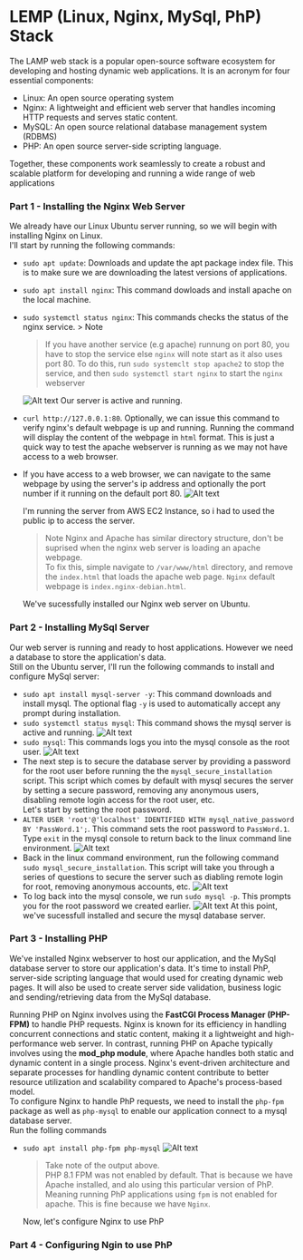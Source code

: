 # LEMP (Linux, Nginx, MySql, PhP) Stack

The LAMP web stack is a popular open-source software ecosystem for developing and hosting dynamic web applications. It is an acronym for four essential components:

- Linux: An open source operating system
- Nginx: A lightweight and efficient web server that handles incoming HTTP requests and serves static content.
- MySQL: An open source relational database management system (RDBMS)
- PHP: An open source server-side scripting language.

Together, these components work seamlessly to create a robust and scalable platform for developing and running a wide range of web applications

### Part 1 - Installing the Nginx Web Server

We already have our Linux Ubuntu server running, so we will begin with installing Nginx on Linux.  
I'll start by running the following commands:

- `sudo apt update`: Downloads and update the apt package index file. This is to make sure we are downloading the latest versions of applications.
- `sudo apt install nginx`: This command dowloads and install apache on the local machine.
- `sudo systemctl status nginx`: This commands checks the status of the nginx service. > Note

  > If you have another service (e.g apache) runnung on port 80, you have to stop the service else `nginx` will note start as it also uses port 80. To do this, run `sudo systemclt stop apache2` to stop the service, and then `sudo systemctl start nginx` to start the `nginx` webserver

  ![Alt text](Images/img_01.png)
  Our server is active and running.

- `curl http://127.0.0.1:80`. Optionally, we can issue this command to verify nginx's default webpage is up and running. Running the command will display the content of the webpage in `html` format. This is just a quick way to test the apache webserver is running as we may not have access to a web browser.
- If you have access to a web browser, we can navigate to the same webpage by using the server's ip address and optionally the port number if it running on the default port 80.
  ![Alt text](Images/img_02.png)

  I'm running the server from AWS EC2 Instance, so i had to used the public ip to access the server.

  > Note
  > Nginx and Apache has similar directory structure, don't be suprised when the nginx web server is loading an apache webpage.  
  >  To fix this, simple navigate to `/var/www/html` directory, and remove the `index.html` that loads the apache web page. `Nginx` default webpage is `index.nginx-debian.html`.

  We've sucessfully installed our Nginx web server on Ubuntu.

### Part 2 - Installing MySql Server

Our web server is running and ready to host applications. However we need a database to store the application's data.  
Still on the Ubuntu server, I'll run the following commands to install and configure MySql server:

- `sudo apt install mysql-server -y`: This command downloads and install mysql. The optional flag `-y` is used to automatically accept any prompt during installation.
- `sudo systemctl status mysql`: This command shows the mysql server is active and running.
  ![Alt text](Images/img_03.png)
- `sudo mysql`: This commands logs you into the mysql console as the root user.
  ![Alt text](Images/img_04.png)
- The next step is to secure the database server by providing a password for the root user before running the the `mysql_secure_installation` script. This script which comes by default with mysql secures the server by setting a secure password, removing any anonymous users, disabling remote login access for the root user, etc.  
  Let's start by setting the root password.
- `ALTER USER 'root'@'localhost' IDENTIFIED WITH mysql_native_password BY 'PassWord.1';`. This command sets the root password to `PassWord.1`. Type `exit` in the mysql console to return back to the linux command line environment.
  ![Alt text](Images/img_05.png)
- Back in the linux command environment, run the following command `sudo mysql_secure_installation`. This script will take you through a series of questions to secure the server such as diabling remote login for root, removing anonymous accounts, etc.
  ![Alt text](Images/img_06.png)
- To log back into the mysql console, we run `sudo mysql -p`. This prompts you for the root password we created earlier.
  ![Alt text](Images/img_07.png)
  At this point, we've sucessfull installed and secure the mysql database server.

### Part 3 - Installing PHP

We've installed Nginx webserver to host our application, and the MySql database server to store our application's data. It's time to install PhP, server-side scripting language that would used for creating dynamic web pages. It will also be used to create server side validation, business logic and sending/retrieving data from the MySql database.

Running PHP on Nginx involves using the **FastCGI Process Manager (PHP-FPM)** to handle PHP requests. Nginx is known for its efficiency in handling concurrent connections and static content, making it a lightweight and high-performance web server. In contrast, running PHP on Apache typically involves using the **mod_php module**, where Apache handles both static and dynamic content in a single process. Nginx's event-driven architecture and separate processes for handling dynamic content contribute to better resource utilization and scalability compared to Apache's process-based model.  
To configure Nginx to handle PhP requests, we need to install the `php-fpm` package as well as `php-mysql` to enable our application connect to a mysql database server.  
Run the folling commands

- `sudo apt install php-fpm php-mysql`
  ![Alt text](Images/img_08.png)

  > Take note of the output above.  
  > PHP 8.1 FPM was not enabled by default. That is because we have Apache installed, and alo using this particular version of PhP. Meaning running PhP applications using `fpm` is not enabled for apache. This is fine because we have `Nginx`.

  Now, let's configure Nginx to use PhP

### Part 4 - Configuring Ngin to use PhP
